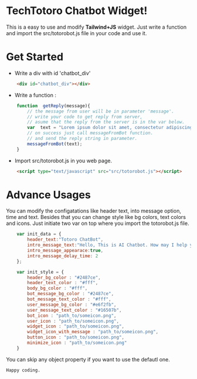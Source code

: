 # TechTotoro Chatbot Widget!

This is a easy to use and modify **Tailwind+JS** widget. Just write a function and import the src/totorobot.js file in your code and use it.


# Get Started

* Write a div with id 'chatbot_div'

```html
	<div id="chatbot_div"></div>
```

* Write a function :

```js
    function  getReply(message){
        // the message from user will be in parameter 'message'.
        // write your code to get reply from server,
        // asume that the reply from the server is in the var below.
        var  text = "Lorem ipsum dolor sit amet, consectetur adipiscing elit, 					sed do eiusmod tempor incididunt ut labore et dolore magna aliqua.";
        // on success just call messageFromBot function.
        // and send the reply string in parameter.
        messageFromBot(text);
    }
```

* Import src/totorobot.js in you web page.
```html
	<script type="text/javascript" src="src/totorobot.js"></script>
```

# Advance Usages
You can modify the configatations like header text, into message option, time and text. Besides that you can change style like bg colors, text colors and icons.
Just initiate two var on top where you import the totorobot.js file.
```js
    var init_data = {
        header_text:"Totoro ChatBot",
        intro_message_text:"Hello, This is AI Chatbot. How may I help you?",
        intro_message_appearace:true,
        intro_message_delay_time: 2
    };

    var init_style = {
        header_bg_color : "#2487ce",
        header_text_color : "#fff",
        body_bg_color : "#fff",
        bot_message_bg_color : "#2487ce",
        bot_message_text_color : "#fff",
        user_message_bg_color : "#e6f2fb",
        user_message_text_color : "#16507b",
        bot_icon : "path_to/someicon.png",
        user_icon : "path_to/someicon.png",
        widget_icon : "path_to/someicon.png",
        widget_icon_with_message : "path_to/someicon.png",
        button_icon : "path_to/someicon.png",
        minimize_icon : "path_to/someicon.png"
    }
```
You can skip any object property if you want to use the defautl one.

`Happy coding.`
